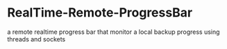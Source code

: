 # RealTime-Remote-ProgressBar
a remote realtime progress bar that monitor a local backup progress using threads and sockets
